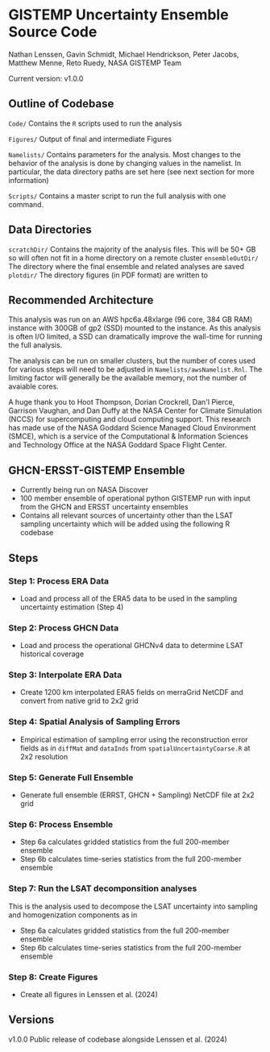 # GISTEMP Uncertainty Ensemble Source Code
Nathan Lenssen, Gavin Schmidt, Michael Hendrickson, Peter Jacobs, Matthew Menne, Reto Ruedy, NASA GISTEMP Team

Current version: v1.0.0

## Outline of Codebase

`Code/` Contains the `R` scripts used to run the analysis

`Figures/` Output of final and intermediate Figures

`Namelists/` Contains parameters for the analysis. Most changes to the behavior of the analysis is done by changing values in the namelist. In particular, the data directory paths are set here (see next section for more information)

`Scripts/` Contains a master script to run the full analysis with one command.

## Data Directories

`scratchDir/` Contains the majority of the analysis files. This will be 50+ GB so will often not fit in a home directory on a remote cluster
`ensembleOutDir/` The directory where the final ensemble and related analyses are saved
`plotdir/` The directory figures (in PDF format) are written to

## Recommended Architecture

This analysis was run on an AWS hpc6a.48xlarge (96 core, 384 GB RAM) instance with 300GB of gp2 (SSD) mounted to the instance. As this analysis is often I/O limited, a SSD can dramatically improve the wall-time for running the full analysis. 

The analysis can be run on smaller clusters, but the number of cores used for various steps will need to be adjusted in `Namelists/awsNamelist.Rnl`. The limiting factor will generally be the available memory, not the number of avaiable cores.

A huge thank you to Hoot Thompson, Dorian Crockrell, Dan'l Pierce, Garrison Vaughan, and Dan Duffy at the NASA Center for Climate Simulation (NCCS) for supercomputing and cloud computing support. This research has made use of the NASA Goddard Science Managed Cloud Environment (SMCE), which is a service of the Computational & Information Sciences and Technology Office at the NASA Goddard Space Flight Center.

## GHCN-ERSST-GISTEMP Ensemble
* Currently being run on NASA Discover
* 100 member ensemble of operational python GISTEMP run with input from the GHCN and ERSST uncertainty ensembles
* Contains all relevant sources of uncertainty other than the LSAT sampling uncertainty which will be added using the following R codebase

## Steps

### Step 1: Process ERA Data

* Load and process all of the ERA5 data to be used in the sampling uncertainty estimation (Step 4)

### Step 2: Process GHCN Data

* Load and process the operational GHCNv4 data to determine LSAT historical coverage

### Step 3: Interpolate ERA Data

* Create 1200 km interpolated ERA5 fields on merraGrid NetCDF and convert from native grid to 2x2 grid

### Step 4: Spatial Analysis of Sampling Errors

*  Empirical estimation of sampling error using the reconstruction error fields as in `diffMat` and `dataInds` from `spatialUncertaintyCoarse.R` at 2x2 resolution

### Step 5: Generate Full Ensemble

* Generate full ensemble (ERRST, GHCN + Sampling) NetCDF file at 2x2 grid

### Step 6: Process Ensemble

* Step 6a calculates gridded statistics from the full 200-member ensemble
* Step 6b calculates time-series statistics from the full 200-member ensemble

### Step 7: Run the LSAT decomponsition analyses

This is the analysis used to decompose the LSAT uncertainty into sampling and homogenization components as in 

* Step 6a calculates gridded statistics from the full 200-member ensemble
* Step 6b calculates time-series statistics from the full 200-member ensemble

### Step 8: Create Figures

* Create all figures in Lenssen et al. (2024)

## Versions

v1.0.0 Public release of codebase alongside Lenssen et al. (2024)
